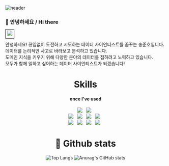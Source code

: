 ![header](https://capsule-render.vercel.app/api?type=waving&color=FAEBD7&height=300&section=header&text=Junoflow&fontSize=90&animation=fadeIn&fontAlignY=38&desc=&descAlignY=51&descAlign=62)

### 👋 안녕하세요 / Hi there 

<a href="https://carnation-toucan-d4a.notion.site/Song-Junho-93f3fad3cba1467da829c9dd6dbbdc01" target="_blank" style="border: 1px solid black; padding: 5px;">
  <img src="https://img.shields.io/badge/Portfolio-ffffff?style=flat-square&amp;&logo=Notion&amp;&logoColor=black&amp;"/>
  
</a>

안녕하세요! 끊임없이 도전하고 시도하는 데이터 사이언티스트를 꿈꾸는 송준호입니다. <br/>
데이터를 논리적인 사고로 바라보고 분석하고 있습니다. <br/>
도메인 지식을 키우기 위해 다양한 분야의 데이터를 접하려고 노력하고 있습니다. <br/>
모두가 함께 일하고 싶어하는 데이터 사이언티스트가 되겠습니다!

<div align="center">
  
# Skills


<h4>once I've used</h4>
<img src="https://img.shields.io/badge/Python-3776AB?style=flat-square&logo=Python&logoColor=white"/> &nbsp
<img src="https://img.shields.io/badge/R-276DC3?style=flat-square&logo=R&logoColor=white"/> &nbsp
<br>
<img src="https://img.shields.io/badge/Numpy-013243?style=flat-square&logo=Numpy&logoColor=white"/> &nbsp
<img src="https://img.shields.io/badge/pandas-150458?style=flat-square&logo=pandas&logoColor=white"/> &nbsp
<img src="https://img.shields.io/badge/scikitlearn-F7931E?style=flat-square&logo=scikitlearn&logoColor=white"/> &nbsp
<img src="https://img.shields.io/badge/TensorFlow-FF6F00?style=flat-square&logo=tensorflow&logoColor=white"/> &nbsp
<br>
<img src="https://img.shields.io/badge/Github-181717?style=flat-square&logo=Github&logoColor=white"/> &nbsp
<img src="https://img.shields.io/badge/Notion-000000?style=flat-square&logo=Notion&logoColor=white"/> &nbsp
<img src="https://img.shields.io/badge/Slack-4A154B?style=flat-square&logo=slack&logoColor=white"/> &nbsp
<img src="https://img.shields.io/badge/VSCode-007ACC?style=flat-square&logo=visual-studio-code&logoColor=white"/> &nbsp


# 📖 Github stats

![Top Langs](https://github-readme-stats.vercel.app/api/top-langs/?username=Junoflows)
![Anurag's GitHub stats](https://github-readme-stats.vercel.app/api?username=Junoflows)

</div>
